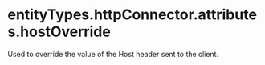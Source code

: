 # entityTypes.httpConnector.attributes.hostOverride

Used to override the value of the Host header sent to the client.

